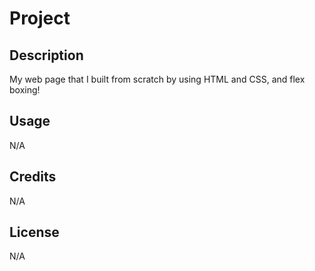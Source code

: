 # Project

## Description

My web page that I built from scratch by using HTML and CSS, and flex boxing! 

## Usage

N/A

## Credits

N/A

## License

N/A
